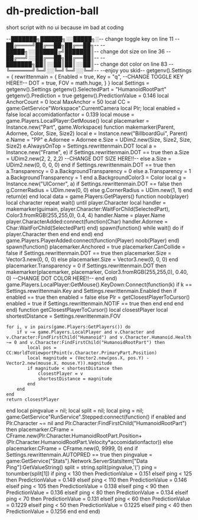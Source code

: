 # dh-prediction-ball
short script with no ui because im bad at coding



--███████╗██████╗░░█████╗░--   change toggle key on line 11
--██╔════╝██╔══██╗██╔══██╗--
--█████╗░░██████╔╝███████║--   change dot size on line 36
--██╔══╝░░██╔══██╗██╔══██║--
--███████╗██║░░██║██║░░██║--   change dot color on line 83
--╚══════╝╚═╝░░╚═╝╚═╝░░╚═╝--
     --enjoy you skid-- 
getgenv().Settings = {
	rewrittenmain = {
		Enabled = true,
		Key = "q",     --CHANGE TOGGLE KEY HERE!!--
		DOT = true,
		FOV = math.huge,
	}
}
local Settings = getgenv().Settings
getgenv().SelectedPart = "HumanoidRootPart"
getgenv().Prediction = true
getgenv().PredictionValue = 0.146
local AnchorCount = 0
local MaxAnchor = 50
local CC = game:GetService"Workspace".CurrentCamera
local Plr;
local enabled = false
local accomidationfactor = 0.139
local mouse = game.Players.LocalPlayer:GetMouse()
local placemarker = Instance.new("Part", game.Workspace)
function makemarker(Parent, Adornee, Color, Size, Size2)
	local e = Instance.new("BillboardGui", Parent)
	e.Name = "PP"
	e.Adornee = Adornee
	e.Size = UDim2.new(Size, Size2, Size, Size2)
	e.AlwaysOnTop = Settings.rewrittenmain.DOT
	local a = Instance.new("Frame", e)
	if Settings.rewrittenmain.DOT == true then
		a.Size = UDim2.new(2, 2, 2,2)         --CHANGE DOT SIZE HERE!!--
	else
		a.Size = UDim2.new(0, 0, 0, 0)
	end
	if Settings.rewrittenmain.DOT == true then
		a.Transparency = 0
		a.BackgroundTransparency = 0
	else
		a.Transparency = 1
		a.BackgroundTransparency = 1
	end
	a.BackgroundColor3 = Color
	local g = Instance.new("UICorner", a)
	if Settings.rewrittenmain.DOT == false then
		g.CornerRadius = UDim.new(0, 0)
	else
		g.CornerRadius = UDim.new(1, 1) 
	end
	return(e)
end
local data = game.Players:GetPlayers()
function noob(player)
	local character
	repeat wait() until player.Character
	local handler = makemarker(guimain, player.Character:WaitForChild(SelectedPart), Color3.fromRGB(255,255,0), 0.4, 4)
	handler.Name = player.Name
	player.CharacterAdded:connect(function(Char) handler.Adornee = Char:WaitForChild(SelectedPart) end)
	spawn(function()
		while wait() do
			if player.Character then
			end
		end
	end)
end
game.Players.PlayerAdded:connect(function(Player)
	noob(Player)
end)
spawn(function()
	placemarker.Anchored = true
	placemarker.CanCollide = false
	if Settings.rewrittenmain.DOT == true then
		placemarker.Size = Vector3.new(0, 0, 0)
	else
		placemarker.Size = Vector3.new(0, 0, 0)
	end
	placemarker.Transparency = 0
	if Settings.rewrittenmain.DOT then
		makemarker(placemarker, placemarker, Color3.fromRGB(255,255,0), 0.40, 0)  --CHANGE DOT COLOR HERE!!--
	end
end)
game.Players.LocalPlayer:GetMouse().KeyDown:Connect(function(k)
	if k == Settings.rewrittenmain.Key and Settings.rewrittenmain.Enabled then
		if enabled == true then
			enabled = false
		else
			Plr = getClosestPlayerToCursor()
			enabled = true
			if Settings.rewrittenmain.NOTIF == true then
			end
		end
	end
end)
function getClosestPlayerToCursor()
	local closestPlayer
	local shortestDistance = Settings.rewrittenmain.FOV

	for i, v in pairs(game.Players:GetPlayers()) do
		if v ~= game.Players.LocalPlayer and v.Character and v.Character:FindFirstChild("Humanoid") and v.Character.Humanoid.Health ~= 0 and v.Character:FindFirstChild("HumanoidRootPart") then
			local pos = CC:WorldToViewportPoint(v.Character.PrimaryPart.Position)
			local magnitude = (Vector2.new(pos.X, pos.Y) - Vector2.new(mouse.X, mouse.Y)).magnitude
			if magnitude < shortestDistance then
				closestPlayer = v
				shortestDistance = magnitude
			end
		end
	end
	return closestPlayer
end
local pingvalue = nil;
local split = nil;
local ping = nil;
game:GetService"RunService".Stepped:connect(function()
	if enabled and Plr.Character ~= nil and Plr.Character:FindFirstChild("HumanoidRootPart") then
		placemarker.CFrame = CFrame.new(Plr.Character.HumanoidRootPart.Position+(Plr.Character.HumanoidRootPart.Velocity*accomidationfactor))
	else
		placemarker.CFrame = CFrame.new(0, 9999, 0)
	end
	if Settings.rewrittenmain.AUTOPRED == true then
		pingvalue = game:GetService("Stats").Network.ServerStatsItem["Data Ping"]:GetValueString()
		split = string.split(pingvalue,'(')
		ping = tonumber(split[1])
		if ping < 130 then
			PredictionValue = 0.151
		elseif ping < 125 then
			PredictionValue = 0.149
		elseif ping < 110 then
			PredictionValue = 0.146
		elseif ping < 105 then
			PredictionValue = 0.138
		elseif ping < 90 then
			PredictionValue = 0.136
		elseif ping < 80 then
			PredictionValue = 0.134
		elseif ping < 70 then
			PredictionValue = 0.131
		elseif ping < 60 then
			PredictionValue = 0.1229
		elseif ping < 50 then
			PredictionValue = 0.1225
		elseif ping < 40 then
			PredictionValue = 0.1256
		end
	end
end)

